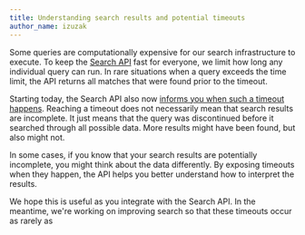 ```yaml
---
title: Understanding search results and potential timeouts
author_name: izuzak
---
```


Some queries are computationally expensive for our search infrastructure to
execute. To keep the [Search API](/v3/search) fast for everyone, we limit how
long any individual query can run. In rare situations when a query exceeds the
time limit, the API returns all matches that were found prior to the timeout.

Starting today, the Search API also now [informs you when such a timeout
happens](/v3/search/#timeouts-and-incomplete-results). Reaching a timeout does
not necessarily mean that search results are incomplete. It just means that the
query was discontinued before it searched through all possible data. More
results might have been found, but also might not.

In some cases, if you know that your search results are potentially incomplete,
you might think about the data differently. By exposing timeouts when they
happen, the API helps you better understand how to interpret the results.

We hope this is useful as you integrate with the Search API. In the meantime,
we're working on improving search so that these timeouts occur as rarely as

